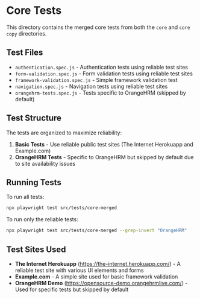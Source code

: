 # Core Tests

This directory contains the merged core tests from both the `core` and `core copy` directories.

## Test Files

- `authentication.spec.js` - Authentication tests using reliable test sites
- `form-validation.spec.js` - Form validation tests using reliable test sites
- `framework-validation.spec.js` - Simple framework validation test
- `navigation.spec.js` - Navigation tests using reliable test sites
- `orangehrm-tests.spec.js` - Tests specific to OrangeHRM (skipped by default)

## Test Structure

The tests are organized to maximize reliability:

1. **Basic Tests** - Use reliable public test sites (The Internet Herokuapp and Example.com)
2. **OrangeHRM Tests** - Specific to OrangeHRM but skipped by default due to site availability issues

## Running Tests

To run all tests:
```bash
npx playwright test src/tests/core-merged
```

To run only the reliable tests:
```bash
npx playwright test src/tests/core-merged --grep-invert "OrangeHRM"
```

## Test Sites Used

- **The Internet Herokuapp** (https://the-internet.herokuapp.com/) - A reliable test site with various UI elements and forms
- **Example.com** - A simple site used for basic framework validation
- **OrangeHRM Demo** (https://opensource-demo.orangehrmlive.com/) - Used for specific tests but skipped by default